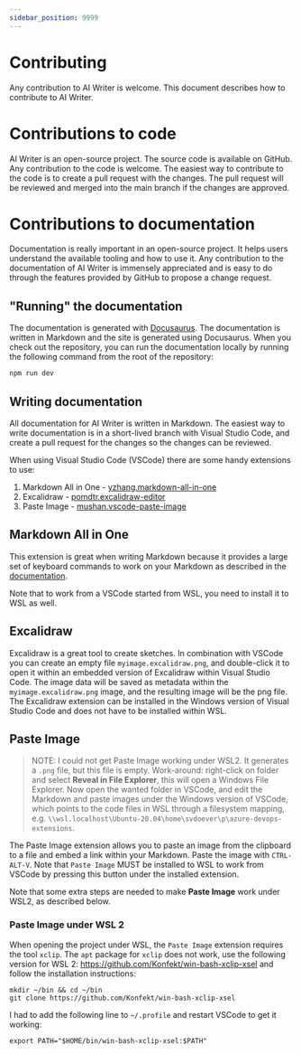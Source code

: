 ```yaml
---
sidebar_position: 9999
---
```


# Contributing

Any contribution to AI Writer is welcome. This document describes how to contribute to AI Writer.

# Contributions to code

AI Writer is an open-source project. The source code is available on GitHub. Any contribution to the code is welcome. The easiest way to contribute to the code is to create a pull request with the changes. The pull request will be reviewed and merged into the main branch if the changes are approved.

# Contributions to documentation

Documentation is really important in an open-source project. It helps users understand the available tooling and how to use it. Any contribution to the documentation of AI Writer is immensely appreciated and is easy to do through the features provided by GitHub to propose a change request.

## "Running" the documentation

The documentation is generated with [Docusaurus](https://docusaurus.io/). The documentation is written in Markdown and the site is generated using Docusaurus. When you check out the repository, you can run the documentation locally by running the following command from the root of the repository:

```bash
npm run dev
```

## Writing documentation

All documentation for AI Writer is written in Markdown. The easiest way to write documentation is in a short-lived branch with Visual Studio Code, and create a pull request for the changes so the changes can be reviewed.

When using Visual Studio Code (VSCode) there are some handy extensions to use:

1. Markdown All in One - [yzhang.markdown-all-in-one](https://marketplace.visualstudio.com/items?itemName=yzhang.markdown-all-in-one)
2. Excalidraw - [pomdtr.excalidraw-editor](https://marketplace.visualstudio.com/items?itemName=pomdtr.excalidraw-editor)
3. Paste Image - [mushan.vscode-paste-image](https://marketplace.visualstudio.com/items?itemName=mushan.vscode-paste-image)

## Markdown All in One

This extension is great when writing Markdown because it provides a large set of keyboard commands to work on your Markdown as described in the [documentation](https://marketplace.visualstudio.com/items?itemName=yzhang.markdown-all-in-one).

Note that to work from a VSCode started from WSL, you need to install it to WSL as well.

## Excalidraw

Excalidraw is a great tool to create sketches. In combination with VSCode you can create an empty file `myimage.excalidraw.png`, and double-click it to open it within an embedded version of Excalidraw within Visual Studio Code. The image data will be saved as metadata within the `myimage.excalidraw.png` image, and the resulting image will be the png file. The Excalidraw extension can be installed in the Windows version of Visual Studio Code and does not have to be installed within WSL.

## Paste Image

> NOTE: I could not get Paste Image working under WSL2. It generates a `.png` file, but this file is empty. Work-around: right-click on folder and select **Reveal in File Explorer**, this will open a Windows File Explorer. Now open the wanted folder in VSCode, and edit the Markdown and paste images under the Windows version of VSCode, which points to the code files in WSL through a filesystem mapping, e.g. `\\wsl.localhost\Ubuntu-20.04\home\svdoever\p\azure-devops-extensions`.

The Paste Image extension allows you to paste an image from the clipboard to a file and embed a link within your Markdown. Paste the image with `CTRL-ALT-V`. Note that `Paste Image` MUST be installed to WSL to work from VSCode by pressing this button under the installed extension.

Note that some extra steps are needed to make **Paste Image** work under WSL2, as described below.

### Paste Image under WSL 2

When opening the project under WSL, the `Paste Image` extension requires the tool `xclip`. The `apt` package for `xclip` does not work, use the following version for WSL 2: https://github.com/Konfekt/win-bash-xclip-xsel and follow the installation instructions:

```
mkdir ~/bin && cd ~/bin
git clone https://github.com/Konfekt/win-bash-xclip-xsel
```

I had to add the following line to `~/.profile` and restart VSCode to get it working:

```
export PATH="$HOME/bin/win-bash-xclip-xsel:$PATH"
```
